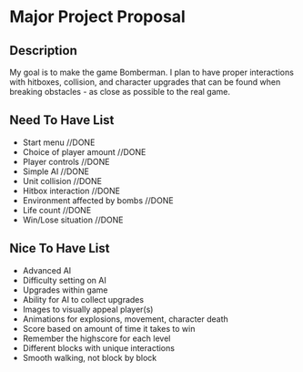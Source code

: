 # Major Project Proposal

## Description
My goal is to make the game Bomberman. I plan to have proper interactions with hitboxes, collision, and character upgrades that can be found when breaking obstacles - as close as possible to the real game.
## Need To Have List
- Start menu                       //DONE
- Choice of player amount          //DONE
- Player controls                  //DONE
- Simple AI                        //DONE
- Unit collision                   //DONE
- Hitbox interaction               //DONE
- Environment affected by bombs    //DONE
- Life count                       //DONE
- Win/Lose situation               //DONE
## Nice To Have List
- Advanced AI
- Difficulty setting on AI
- Upgrades within game
- Ability for AI to collect upgrades
- Images to visually appeal player(s)
- Animations for explosions, movement, character death
- Score based on amount of time it takes to win
- Remember the highscore for each level
- Different blocks with unique interactions
- Smooth walking, not block by block
